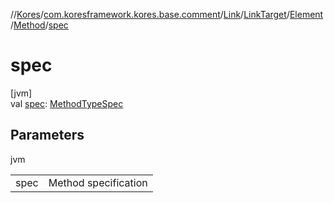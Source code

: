 //[Kores](../../../../../../index.md)/[com.koresframework.kores.base.comment](../../../../index.md)/[Link](../../../index.md)/[LinkTarget](../../index.md)/[Element](../index.md)/[Method](index.md)/[spec](spec.md)

# spec

[jvm]\
val [spec](spec.md): [MethodTypeSpec](../../../../../com.koresframework.kores.common/-method-type-spec/index.md)

## Parameters

jvm

| | |
|---|---|
| spec | Method specification |
